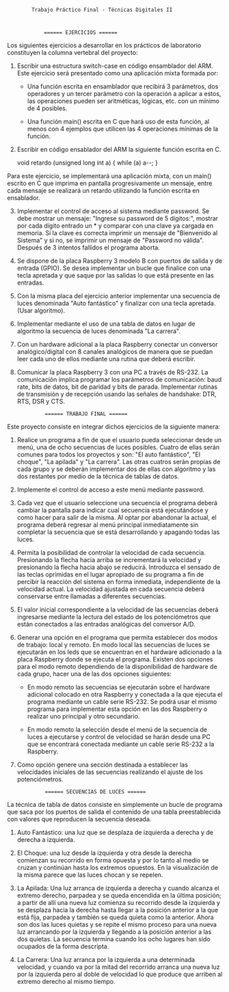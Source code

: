 			Trabajo Práctico Final - Técnicas Digitales II
			
#

				====== EJERCICIOS ======

Los siguientes ejercicios a desarrollar en los prácticos de laboratorio constituyen la 
columna vertebral del proyecto:

1. Escribir una estructura switch-case en código ensamblador del ARM. Este ejercicio será 
presentado como una aplicación mixta formada por:

	* Una función escrita en ensamblador que recibirá 3 parámetros, dos operadores y 
	un tercer parámetro con la operación a aplicar a estos, las operaciones pueden ser 
	aritméticas, lógicas, etc. con un mínimo de 4 posibles.

	* Una función main() escrita en C que hará uso de esta función, al menos con 4 
	ejemplos que utilicen las 4 operaciones mínimas de la función.

2. Escribir en código ensablador del ARM la siguiente función escrita en C.

   	void retardo (unsigned long int a)
   	{
   		while (a) a--;
   	}

Para este ejercicio, se implementará una aplicación mixta, con un main() escrito 
en C que imprima en pantalla progresivamente un mensaje, entre cada mensaje se 
realizará un retardo utilizando la función escrita en ensablador.

3. Implementar el control de acceso al sistema mediante password. Se debe mostrar un mensaje: 
"Ingrese su password de 5 dígitos:", mostrar por cada dígito entrado un * y comparar con una 
clave ya cargada en memoria. Si la clave es correcta imprimir un mensaje de "Bienvenido al 
Sistema" y si no, se imprimir un mensaje de "Password no válida". Después de 3 intentos 
fallidos el programa aborta.

4. Se dispone de la placa Raspberry 3 modelo B con puertos de salida y de entrada (GPIO). 
Se desea implementar un bucle que finalice con una tecla apretada y que saque por las 
salidas lo que está presente en las entradas.

5. Con la misma placa del ejercicio anterior implementar una secuencia de luces denominada 
"Auto fantástico" y finalizar con una tecla apretada. (Usar algoritmo).

6. Implementar mediante el uso de una tabla de datos en lugar de algoritmo la secuencia de 
luces denominada "La carrera".

7. Con un hardware adicional a la placa Raspberry conectar un conversor analógico/digital 
con 8 canales analógicos de manera que se puedan leer cada uno de ellos mediante una rutina 
que deberá escribir.

8. Comunicar la placa Raspberry 3 con una PC a través de RS-232. La comunicación implica 
programar los parámetros de comunicación: baud rate, bits de datos, bit de paridad y bits 
de parada. Implementar rutinas de transmisión y de recepción usando las señales de handshake: 
DTR, RTS, DSR y CTS.

				====== TRABAJO FINAL ======

Este proyecto consiste en integrar dichos ejercicios de la siguiente manera:

1. Realice un programa a fin de que el usuario pueda seleccionar desde un menú, una de 
ocho secuencias de luces posibles. Cuatro de ellas serán comunes para todos los proyectos 
y son: "El auto fantástico", "El choque", "La apilada" y "La carrera". Las otras cuatros 
serán propias de cada grupo y se deberán implementar dos de ellas con algoritmo y las dos 
restantes por medio de la técnica de tablas de datos.

2. Implemente el control de acceso a este menú mediante password.

3. Cada vez que el usuario seleccione una secuencia el programa deberá cambiar la pantalla 
para indicar cual secuencia está ejecutándose y como hacer para salir de la misma. Al optar 
por abandonar la actual, el programa deberá regresar al menú principal inmediatamente sin 
completar la secuencia que se está desarrollando y apagando todas las luces.

4. Permita la posibilidad de controlar la velocidad de cada secuencia. Presionando la flecha 
hacia arriba se incrementará la velocidad y presionando la flecha hacia abajo se reducirá. 
Introduzca el sensado de las teclas oprimidas en el lugar apropiado de su programa a fin de 
percibir la reacción del sistema en forma inmediata, independiente de la velocidad actual. 
La velocidad ajustada en cada secuencia deberá conservarse entre llamadas a diferentes 
secuencias.

5. El valor inicial correspondiente a la velocidad de las secuencias deberá ingresarse 
mediante la lectura del estado de los potenciómetros que están conectados a las entradas 
analógicas del conversor A/D.

6. Generar una opción en el programa que permita establecer dos modos de trabajo: local y 
remoto. En modo local las secuencias de luces se ejecutarán en los leds que se encuentran 
en el hardware adicionado a la placa Raspberry donde se ejecuta el programa. Existen dos 
opciones para el modo remoto dependiendo de la disponibilidad de hardware de cada grupo, 
hacer una de las dos opciones siguientes:

	* En modo remoto las secuencias se ejecutarán sobre el hardware adicional colocado 
	en otra Raspberry y conectada a la que ejecuta el programa mediante un cable serie 
	RS-232. Se podrá usar el mismo programa para implementar esta opción en las dos 
	Raspberry o realizar uno principal y otro secundario.

	* En modo remoto la selección desde el menú de la secuencia de luces a ejecutarse y 
	control de velocidad se harán desde una PC que se encontrará conectada mediante un 
	cable serie RS-232 a la Raspberry.

7. Como opción genere una sección destinada a establecer las velocidades iniciales de las 
secuencias realizando el ajuste de los potenciómetros.

				====== SECUENCIAS DE LUCES ======

La técnica de tabla de datos consiste en simplemente un bucle de programa que saca por los 
puertos de salida el contenido de una tabla preestablecida con valores que reproducen la 
secuencia deseada.

1. Auto Fantástico: una luz que se desplaza de izquierda a derecha y de derecha a izquierda.

2. El Choque: una luz desde la izquierda y otra desde la derecha comienzan su recorrido en 
forma opuesta y por lo tanto al medio se cruzan y continúan hasta los extremos opuestos. 
En la visualización de la misma parece que las luces chocan y se repelen.

3. La Apilada: Una luz arranca de izquierda a derecha y cuando alcanza el extremo derecho, 
parpadea y se queda encendida en la última posición; a partir de allí una nueva luz comienza 
su recorrido desde la izquierda y se desplaza hacia la derecha hasta llegar a la posición 
anterior a la que está fija, parpadea y también se queda quieta como la anterior. Ahora son 
dos las luces quietas y se repite el mismo proceso para una nueva luz arrancando por la 
izquierda y llegando a la posición anterior a las dos quietas. La secuencia termina cuando 
los ocho lugares han sido ocupados de la forma descripta.

4. La Carrera: Una luz arranca por la izquierda a una determinada velocidad, y cuando va por 
la mitad del recorrido arranca una nueva luz por la izquierda pero al doble de velocidad lo 
que produce que arriben al extremo derecho al mismo tiempo.
